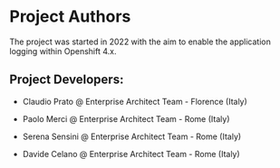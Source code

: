 Project Authors
===============

The project was started in 2022 with the aim to enable the application logging within Openshift 4.x.


## Project Developers:

* Claudio Prato @ Enterprise Architect Team - Florence (Italy)

* Paolo Merci @ Enterprise Architect Team - Rome (Italy)

* Serena Sensini @ Enterprise Architect Team - Rome (Italy)

* Davide Celano @ Enterprise Architect Team - Rome (Italy)